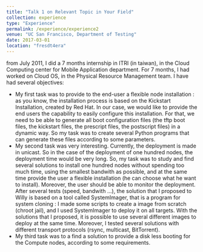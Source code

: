 ```yaml
---
title: "Talk 1 on Relevant Topic in Your Field"
collection: experience
type: "Experience"
permalink: /experience/experience2
venue: "UC San Francisco, Department of Testing"
date: 2017-03-01
location: "fresdt4era"
---
```


from July 2011, I did a 7 months internship in ITRI (in taiwan), in the Cloud Computing center for Mobile Application department. For 7 months, I had worked on Cloud OS, in the Physical Resource Management team. I have had several objectives:
- My first task was to provide to the end-user a flexible node installation : as you know, the installation process is based on the Kickstart Installation, created by Red Hat. In our case, we would like to provide the end users the capability to easily configure this installation. For that, we need to be able to generate all boot configuration files (the tftp boot files, the kickstart files, the prescript files, the postscript files) in a dynamic way. So my task was to create several Python programs that can generate these files according to some parameters.
- My second task was very interesting. Currently, the deployment is made in unicast. So in the case of the deployment of one hundred nodes, the deployment time would be very long. So, my task was to study and find several solutions to install one hundred nodes without spending too much time, using the smallest bandwith as possible, and at the same time provide the user a flexible installation (he can choose what he want to install). Moreover, the user should be able to monitor the deployment. After several tests (speed, bandwith ...), the solution that I proposed to Willy is based on a tool called SystemImager, that is a program for system cloning : I made some scripts to create a image from scratch (chroot jail), and I used SystemImager to deploy it on all targets. With the solutions that I proposed, it is possible to use several different images to deploy at the same time. Moreover, I tested several solutions with different transport protocols (rsync, multicast, BitTorrent).
- My third task was to a find a solution to provide a disk less booting for the Compute nodes, according to some requirements.
